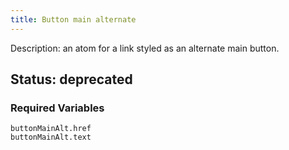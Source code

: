 ```yaml
---
title: Button main alternate
---
```

Description: an atom for a link styled as an alternate main button.
## Status: deprecated
### Required Variables
~~~
buttonMainAlt.href
buttonMainAlt.text
~~~